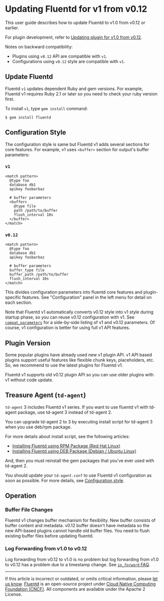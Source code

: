 # Updating Fluentd for v1 from v0.12

This user guide describes how to update Fluentd to v1.0 from v0.12 or earlier.

For plugin development, refer to [Updating plugin for v1.0 from v0.12](/developer/plugin-update-from-v0.12.md).

Notes on backward compatibility:

-   Plugins using `v0.12` API are compatible with `v1`.
-   Configurations using `v0.12` style are compatible with `v1`.


## Update Fluentd

Fluentd `v1` updates dependent Ruby and gem versions. For example, Fluentd v1
requires Ruby 2.1 or later so you need to check your ruby version first.

To install `v1`, type `gem install` command:

```
$ gem install fluentd
```


## Configuration Style

The configuration style is same but Fluentd v1 adds several sections for core
features. For example, v1 uses `<buffer>` section for output's buffer
parameters:

### `v1`

```
<match pattern>
  @type foo
  database db1
  apikey foobarbaz
  
  # buffer parameters
  <buffer>
    @type file
    path /path/to/buffer
    flush_interval 10s
  </buffer>
</match>
```

### `v0.12`

```
<match pattern>
  @type foo
  database db1
  apikey foobarbaz

  # buffer parameters
  buffer_type file
  buffer_path /path/to/buffer
  flush_interval 10s
</match>
```

This divides configuration parameters into fluentd core features and
plugin-specific features. See "Configuration" panel in the left menu for detail
on each section.

Note that Fluentd v1 automatically converts v0.12 style into v1 style during
startup phase, so you can reuse v0.12 configuration with v1. See
[`compat_parameters`](/developer/api-plugin-helper-compat_parameters.md) for a
side-by-side listing of v1 and v0.12 parameters. Of course, v1 configuration is
better for using full v1 API features.


## Plugin Version

Some popular plugins have already used new v1 plugin API. v1 API based plugins
support useful features like flexible chunk keys, placeholders, etc. So, we
recommend to use the latest plugins for Fluentd v1.

Fluentd v1 supports old v0.12 plugin API so you can use older plugins
with v1 without code update.


## Treasure Agent (`td-agent`)

`td-agent` 3 includes Fluentd v1 series. If you want to use fluentd v1
with td-agent package, use td-agent 3 instead of td-agent 2.

You can upgrade td-agent 2 to 3 by executing install script for td-agent
3 when you use deb/rpm package.

For more details about install script, see the following articles:

-   [Installing Fluentd using RPM Package (Red Hat Linux)](/install/install-by-rpm.md)
-   [Installing Fluentd using DEB Package (Debian / Ubuntu Linux)](/install/install-by-deb.md)

And, then you must reinstall the gem packages that you've ever used with
td-agent 2.

You should update your `td-agent.conf` to use Fluentd v1 configuration as
soon as possible. For more details, see [Configuration style](#configuration-style).


## Operation


### Buffer File Changes

Fluentd v1 changes buffer mechanism for flexibility. New buffer consists of
buffer content and metadata. v0.12 buffer doesn't have metadata so the new
API-based plugins cannot handle old buffer files. You need to flush existing
buffer files before updating fluentd.


### Log Forwarding from v1.0 to v0.12

Log forwarding from v0.12 to v1.0 is no problem but log forwarding from
v1.0 to v0.12 has a problem due to a timestamp change. See
[`in_forward` FAQ](https://fluentd.gitbook.io/manual/v/0.12/input/forward#i-got-messagepack-unknownexttypeerror-error-why).


------------------------------------------------------------------------

If this article is incorrect or outdated, or omits critical information, please [let us know](https://github.com/fluent/fluentd-docs-gitbook/issues?state=open).
[Fluentd](http://www.fluentd.org/) is an open-source project under [Cloud Native Computing Foundation (CNCF)](https://cncf.io/). All components are available under the Apache 2 License.
